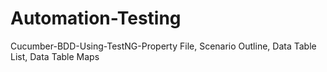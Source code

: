 # Automation-Testing
Cucumber-BDD-Using-TestNG-Property File, Scenario Outline, Data Table List, Data Table Maps
